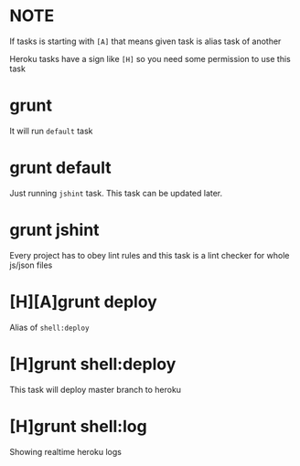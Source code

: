 # NOTE
If tasks is starting with `[A]` that means given task is alias task of another

Heroku tasks have a sign like `[H]` so you need some permission to use this task

# grunt
It will run `default` task

# grunt default
Just running `jshint` task. This task can be updated later.

# grunt jshint
Every project has to obey lint rules and this task is a lint checker for whole js/json files

# [H][A]grunt deploy
Alias of `shell:deploy`

# [H]grunt shell:deploy
This task will deploy master branch to heroku

# [H]grunt shell:log
Showing realtime heroku logs
